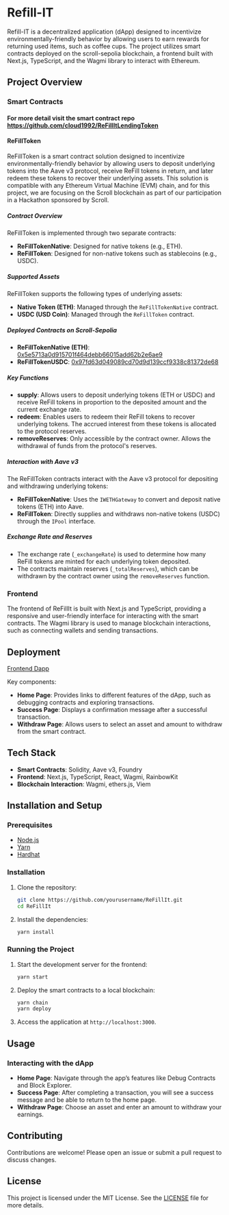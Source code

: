 # Refill-IT

Refill-IT is a decentralized application (dApp) designed to incentivize environmentally-friendly behavior by allowing users to earn rewards for returning used items, such as coffee cups. The project utilizes smart contracts deployed on the scroll-sepolia blockchain, a frontend built with Next.js, TypeScript, and the Wagmi library to interact with Ethereum.

## Project Overview

### Smart Contracts

#### For more detail visit the smart contract repo https://github.com/cloud1992/ReFillItLendingToken

#### ReFillToken

ReFillToken is a smart contract solution designed to incentivize environmentally-friendly behavior by allowing users to deposit underlying tokens into the Aave v3 protocol, receive ReFill tokens in return, and later redeem these tokens to recover their underlying assets. This solution is compatible with any Ethereum Virtual Machine (EVM) chain, and for this project, we are focusing on the Scroll blockchain as part of our participation in a Hackathon sponsored by Scroll.

##### Contract Overview

ReFillToken is implemented through two separate contracts:

- **ReFillTokenNative**: Designed for native tokens (e.g., ETH).
- **ReFillToken**: Designed for non-native tokens such as stablecoins (e.g., USDC).

##### Supported Assets

ReFillToken supports the following types of underlying assets:

- **Native Token (ETH)**: Managed through the `ReFillTokenNative` contract.
- **USDC (USD Coin)**: Managed through the `ReFillToken` contract.

##### Deployed Contracts on Scroll-Sepolia

- **ReFillTokenNative (ETH)**: [0x5e5713a0d915701f464debb66015add62b2e6ae9](https://sepolia.scrollscan.com/address/0x5e5713a0d915701f464debb66015add62b2e6ae9)
- **ReFillTokenUSDC**: [0x97fd63d049089cd70d9d139ccf9338c81372de68](https://sepolia.scrollscan.com/address/0x97fd63d049089cd70d9d139ccf9338c81372de68)

##### Key Functions

- **supply**: Allows users to deposit underlying tokens (ETH or USDC) and receive ReFill tokens in proportion to the deposited amount and the current exchange rate.
- **redeem**: Enables users to redeem their ReFill tokens to recover underlying tokens. The accrued interest from these tokens is allocated to the protocol reserves.
- **removeReserves**: Only accessible by the contract owner. Allows the withdrawal of funds from the protocol's reserves.

##### Interaction with Aave v3

The ReFillToken contracts interact with the Aave v3 protocol for depositing and withdrawing underlying tokens:

- **ReFillTokenNative**: Uses the `IWETHGateway` to convert and deposit native tokens (ETH) into Aave.
- **ReFillToken**: Directly supplies and withdraws non-native tokens (USDC) through the `IPool` interface.

##### Exchange Rate and Reserves

- The exchange rate (`_exchangeRate`) is used to determine how many ReFill tokens are minted for each underlying token deposited.
- The contracts maintain reserves (`_totalReserves`), which can be withdrawn by the contract owner using the `removeReserves` function.

### Frontend

The frontend of ReFillIt is built with Next.js and TypeScript, providing a responsive and user-friendly interface for interacting with the smart contracts. The Wagmi library is used to manage blockchain interactions, such as connecting wallets and sending transactions.

## Deployment

[Frontend Dapp](https://refill-it-nextjs.vercel.app/)

Key components:

- **Home Page**: Provides links to different features of the dApp, such as debugging contracts and exploring transactions.
- **Success Page**: Displays a confirmation message after a successful transaction.
- **Withdraw Page**: Allows users to select an asset and amount to withdraw from the smart contract.

## Tech Stack

- **Smart Contracts**: Solidity, Aave v3, Foundry
- **Frontend**: Next.js, TypeScript, React, Wagmi, RainbowKit
- **Blockchain Interaction**: Wagmi, ethers.js, Viem

## Installation and Setup

### Prerequisites

- [Node.js](https://nodejs.org/)
- [Yarn](https://yarnpkg.com/)
- [Hardhat](https://hardhat.org/)

### Installation

1. Clone the repository:

   ```bash
   git clone https://github.com/yourusername/ReFillIt.git
   cd ReFillIt
   ```

2. Install the dependencies:

   ```bash
   yarn install
   ```

### Running the Project

1. Start the development server for the frontend:

   ```bash
   yarn start
   ```

2. Deploy the smart contracts to a local blockchain:

   ```bash
   yarn chain
   yarn deploy
   ```

3. Access the application at `http://localhost:3000`.

## Usage

### Interacting with the dApp

- **Home Page**: Navigate through the app’s features like Debug Contracts and Block Explorer.
- **Success Page**: After completing a transaction, you will see a success message and be able to return to the home page.
- **Withdraw Page**: Choose an asset and enter an amount to withdraw your earnings.

## Contributing

Contributions are welcome! Please open an issue or submit a pull request to discuss changes.

## License

This project is licensed under the MIT License. See the [LICENSE](./LICENSE) file for more details.
